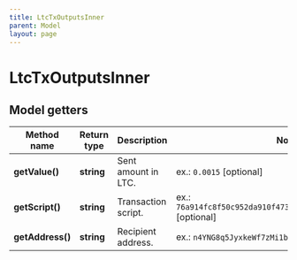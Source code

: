 ```yaml
---
title: LtcTxOutputsInner
parent: Model
layout: page
---
```


# LtcTxOutputsInner

## Model getters

Method name | Return type | Description | Notes
------------ | ------------- | ------------- | -------------
**getValue()** | **string** | Sent amount in LTC. | ex.: `0.0015` [optional]
**getScript()** | **string** | Transaction script. | ex.: `76a914fc8f50c952da910f473a0533561311ad140c989b88ac` [optional]
**getAddress()** | **string** | Recipient address. | ex.: `n4YNG8q5JyxkeWf7zMi1bMyRZbRKK1W7or` [optional]

